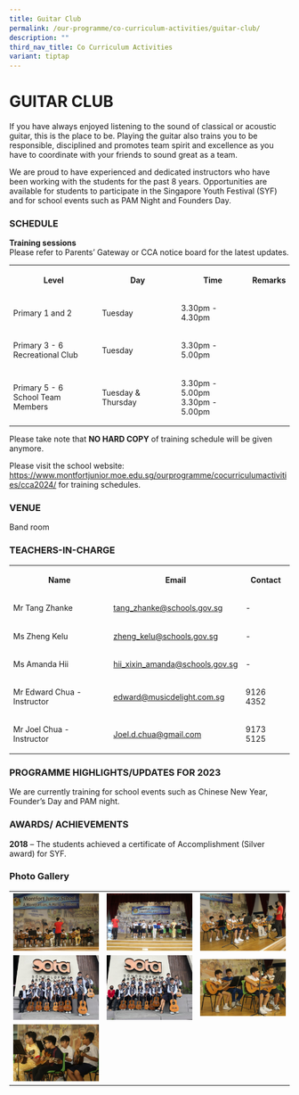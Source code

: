 ```yaml
---
title: Guitar Club
permalink: /our-programme/co-curriculum-activities/guitar-club/
description: ""
third_nav_title: Co Curriculum Activities
variant: tiptap
---
```

<h1><strong>GUITAR CLUB</strong></h1><p>If you have always enjoyed listening to the sound of classical or acoustic guitar, this is the place to be. Playing the guitar also trains you to be responsible, disciplined and promotes team spirit and excellence as you have to coordinate with your friends to sound great as a team.</p><p>We are proud to have experienced and dedicated instructors who have been working with the students for the past 8 years. Opportunities are available for students to participate in the Singapore Youth Festival (SYF) and for school events such as PAM Night and Founders Day.</p><h3>SCHEDULE&nbsp;</h3><p><strong>Training sessions</strong><br>Please refer to Parents’ Gateway or CCA notice board for the latest updates.</p><table><tbody><tr><th rowspan="1" colspan="1"><p>Level</p></th><th rowspan="1" colspan="1"><p>Day</p></th><th rowspan="1" colspan="1"><p>Time</p></th><th rowspan="1" colspan="1"><p>Remarks</p></th></tr><tr><td rowspan="1" colspan="1"><p>Primary 1 and 2</p></td><td rowspan="1" colspan="1"><p>Tuesday</p></td><td rowspan="1" colspan="1"><p>3.30pm - 4.30pm</p></td><td rowspan="1" colspan="1"><p></p></td></tr><tr><td rowspan="1" colspan="1"><p>Primary 3 - 6<br>Recreational Club</p></td><td rowspan="1" colspan="1"><p>Tuesday</p></td><td rowspan="1" colspan="1"><p>3.30pm - 5.00pm</p></td><td rowspan="1" colspan="1"><p></p></td></tr><tr><td rowspan="1" colspan="1"><p>Primary 5 - 6<br>School Team Members</p></td><td rowspan="1" colspan="1"><p>Tuesday &amp; Thursday</p></td><td rowspan="1" colspan="1"><p>3.30pm - 5.00pm<br>3.30pm - 5.00pm</p></td><td rowspan="1" colspan="1"><p></p></td></tr></tbody></table><p>Please take note that&nbsp;<strong>NO HARD COPY</strong>&nbsp;of training schedule will be given anymore.</p><p>Please visit the school website: <a href="https://www.montfortjunior.moe.edu.sg/ourprogramme/cocurriculumactivities/cca2024/" rel="noopener noreferrer nofollow" target="_blank">https://www.montfortjunior.moe.edu.sg/ourprogramme/cocurriculumactivities/cca2024/</a> for training schedules.</p><h3>VENUE</h3><p>Band room</p><h3>TEACHERS-IN-CHARGE</h3><table><tbody><tr><th rowspan="1" colspan="1"><p>Name</p></th><th rowspan="1" colspan="1"><p>Email</p></th><th rowspan="1" colspan="1"><p>Contact</p></th></tr><tr><td rowspan="1" colspan="1"><p>Mr Tang Zhanke</p></td><td rowspan="1" colspan="1"><p><a href="tang_zhanke@schools.gov.sg" rel="noopener noreferrer nofollow" target="_blank">tang_zhanke@schools.gov.sg</a></p></td><td rowspan="1" colspan="1"><p>-</p></td></tr><tr><td rowspan="1" colspan="1"><p>Ms Zheng Kelu</p></td><td rowspan="1" colspan="1"><p><a href="zheng_kelu@schools.gov.sg" rel="noopener noreferrer nofollow" target="_blank">zheng_kelu@schools.gov.sg</a></p></td><td rowspan="1" colspan="1"><p>-</p></td></tr><tr><td rowspan="1" colspan="1"><p>Ms Amanda Hii</p></td><td rowspan="1" colspan="1"><p><a href="hii_xixin_amanda@schools.gov.sg" rel="noopener noreferrer nofollow" target="_blank">hii_xixin_amanda@schools.gov.sg</a></p></td><td rowspan="1" colspan="1"><p>-</p></td></tr><tr><td rowspan="1" colspan="1"><p>Mr Edward Chua - Instructor</p></td><td rowspan="1" colspan="1"><p><a href="edward@musicdelight.com.sg" rel="noopener noreferrer nofollow" target="_blank">edward@musicdelight.com.sg</a></p></td><td rowspan="1" colspan="1"><p>9126 4352</p></td></tr><tr><td rowspan="1" colspan="1"><p>Mr Joel Chua - Instructor</p></td><td rowspan="1" colspan="1"><p><a href="Joel.d.chua@gmail.com" rel="noopener noreferrer nofollow" target="_blank">Joel.d.chua@gmail.com</a></p></td><td rowspan="1" colspan="1"><p>9173 5125</p></td></tr></tbody></table><h3>PROGRAMME HIGHLIGHTS/UPDATES FOR 2023</h3><p>We are currently training for school events such as Chinese New Year, Founder’s Day and PAM night.</p><h3>AWARDS/ ACHIEVEMENTS</h3><p><strong>2018</strong>&nbsp;– The students achieved a certificate of Accomplishment (Silver award) for SYF.</p><h3>Photo Gallery</h3><table><tbody><tr><th rowspan="1" colspan="1"><div class="isomer-image-wrapper"><img style="width: 100%" height="auto" width="100%" alt="" src="/images/CCA/Guitar%20Club/CNY%202023.jpg"></div></th><th rowspan="1" colspan="1"><div class="isomer-image-wrapper"><img style="width: 100%" height="auto" width="100%" alt="" src="/images/CCA/Guitar%20Club/CNY%20Performance.jpg"></div></th><th rowspan="1" colspan="1"><div class="isomer-image-wrapper"><img style="width: 100%" height="auto" width="100%" alt="" src="/images/CCA/Guitar%20Club/Mr%20Zhane%20my%20guitar%20teacher.jpg"></div></th></tr><tr><td rowspan="1" colspan="1"><div class="isomer-image-wrapper"><img style="width: 100%" height="auto" width="100%" alt="" src="/images/CCA/Guitar%20Club/SYF%202021%20pose.jpeg"></div></td><td rowspan="1" colspan="1"><div class="isomer-image-wrapper"><img style="width: 100%" height="auto" width="100%" alt="" src="/images/CCA/Guitar%20Club/SYF%202021.jpeg"></div></td><td rowspan="1" colspan="1"><div class="isomer-image-wrapper"><img style="width: 100%" height="auto" width="100%" alt="" src="/images/CCA/Guitar%20Club/Together%20as%20One.jpg"></div></td></tr><tr><td rowspan="1" colspan="1"><div class="isomer-image-wrapper"><img style="width: 100%" height="auto" width="100%" alt="" src="/images/CCA/Guitar%20Club/Wait%20Look%20Play.jpg"></div></td><td rowspan="1" colspan="1"><p></p></td><td rowspan="1" colspan="1"><p></p></td></tr></tbody></table><p></p>